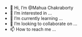 - 👋 Hi, I’m @Mahua Chakraborty
- 👀 I’m interested in ...
- 🌱 I’m currently learning ...
- 💞️ I’m looking to collaborate on ...
- 📫 How to reach me ...

<!---
mahua-iiser/mahua-iiser is a ✨ special ✨ repository because its `README.md` (this file) appears on your GitHub profile.
You can click the Preview link to take a look at your changes.
--->

